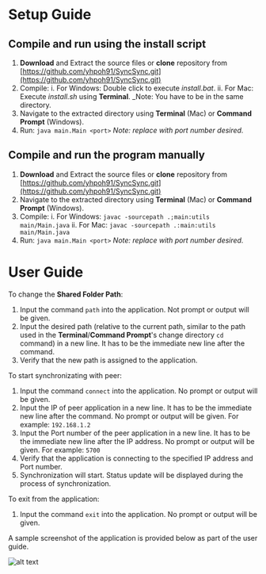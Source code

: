 # Setup Guide

## Compile and run using the install script

1. __Download__ and Extract the source files or __clone__ repository from [https://github.com/yhpoh91/SyncSync.git](https://github.com/yhpoh91/SyncSync.git)
2. Compile:
 i. For Windows: Double click to execute _install.bat_.
 ii. For Mac: Execute _install.sh_ using __Terminal__. _Note: You have to be in the same directory.
3. Navigate to the extracted directory using __Terminal__ (Mac) or __Command Prompt__ (Windows).
4. Run: ```java main.Main <port>``` _Note: replace <port> with port number desired._

## Compile and run the program manually

1. __Download__ and Extract the source files or __clone__ repository from [https://github.com/yhpoh91/SyncSync.git](https://github.com/yhpoh91/SyncSync.git)
2. Navigate to the extracted directory using __Terminal__ (Mac) or __Command Prompt__ (Windows).
3. Compile:
 i. For Windows: ```javac -sourcepath .;main:utils main/Main.java```
 ii. For Mac: ```javac -sourcepath .:main:utils main/Main.java```
4. Run: ```java main.Main <port>``` _Note: replace <port> with port number desired._

# User Guide

To change the __Shared Folder Path__:

1. Input the command ```path``` into the application. Not prompt or output will be given.
2. Input the desired path (relative to the current path, similar to the path used in the __Terminal__/__Command Prompt__'s change directory ```cd``` command) in a new line. It has to be the immediate new line after the command.
3. Verify that the new path is assigned to the application.

To start synchronizating with peer:

1. Input the command ```connect``` into the application. No prompt or output will be given.
2. Input the IP of peer application in a new line. It has to be the immediate new line after the command. No prompt or output will be given. For example: ```192.168.1.2```
3. Input the Port number of the peer application in a new line. It has to be the immediate new line after the IP address. No prompt or output will be given. For example: ```5700```
4. Verify that the application is connecting to the specified IP address and Port number.
5. Synchronization will start. Status update will be displayed during the process of synchronization.

To exit from the application:

1. Input the command ```exit``` into the application. No prompt or output will be given.

A sample screenshot of the application is provided below as part of the user guide.

![alt text](https://github.com/adam-p/markdown-here/raw/master/screenshot.png "Sample Screenshot")
